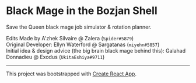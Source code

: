 # Black Mage in the Bozjan Shell

Save the Queen black mage job simulator & rotation planner.

Edits Made by A'zhek Silvaire @ Zalera  (`Spider#5879`)  
Original Developer: Ellyn Waterford @ Sargatanas (`miyehn#5857`)  
Initial idea & design advice (the big brain black mage behind this): Galahad Donnadieu @ Exodus (`UkitaEshiya#9711`)  

---

This project was bootstrapped with [Create React App](https://github.com/facebook/create-react-app).